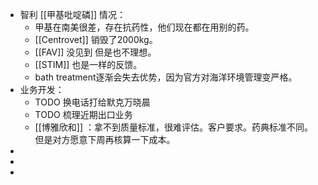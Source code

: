 - 智利 [[甲基吡啶磷]] 情况：
	- 甲基在南美很差，存在抗药性，他们现在都在用别的药。
	- [[Centrovet]] 销毁了2000kg。
	- [[FAV]] 没见到 但是也不理想。
	- [[STIM]] 也是一样的反馈。
	- bath treatment逐渐会失去优势，因为官方对海洋环境管理变严格。
- 业务开发：
	- TODO  换电话打给默克万晓晨
	- TODO 梳理近期出口业务
	- [[博雅欣和]] ：拿不到质量标准，很难评估。客户要求。药典标准不同。但是对方愿意下周再核算一下成本。
-
-
-